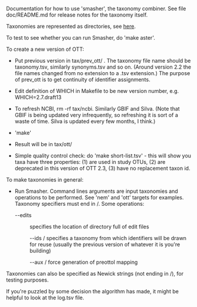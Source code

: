 
Documentation for how to use 'smasher', the taxonomy combiner.
See file doc/README.md for release notes for the taxonomy itself.

Taxonomies are represented as directories, see 
[here](https://github.com/OpenTreeOfLife/reference-taxonomy/wiki/Interim-taxonomy-file-format).

To test to see whether you can run Smasher, do 'make aster'.

To create a new version of OTT:

- Put previous version in tax/prev_ott/ .  The taxonomy file name
  should be taxonomy.tsv, similarly synonyms.tsv and so on.  (Around version 2.2
  the file names changed from no extension to a .tsv extension.)
  The purpose of prev_ott is to get continuity of identifier assignments.

- Edit definition of WHICH in Makefile to be new version number, e.g.
  WHICH=2.7.draft13

- To refresh NCBI, rm -rf tax/ncbi.  Similarly GBIF and Silva.
  (Note that GBIF is being updated very infrequently,
  so refreshing it is sort of a waste of time.  Silva is updated 
  every few months, I think.)

- 'make'

- Result will be in tax/ott/

- Simple quality control check: do 'make short-list.tsv' - this will show you 
  taxa have three properties: (1) are used in study OTUs, (2) are deprecated 
  in this version of OTT 2.3, (3) have no replacement taxon id.

To make taxonomies in general:

- Run Smasher.  Command lines arguments are input taxonomies and
  operations to be performed.  See 'nem' and 'ott' targets for
  examples.  Taxonomy specifiers must end in /.  Some operations:

    --edits <dir>      specifies the location of directory full of edit files

    --ids <tax>/     specifies a taxonomy from which identifiers will be
      	  	     drawn for reuse (usually the previous version of whatever it is
      		     you're building)

   --aux <preottol>/     force generation of preottol mapping

Taxonomies can also be specified as Newick strings (not ending in /),
for testing purposes.

If you're puzzled by some decision the algorithm has made, it might be
helpful to look at the log.tsv file.